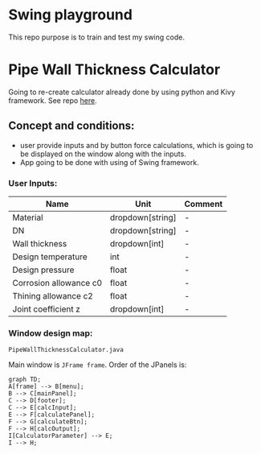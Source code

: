 # Swing playground
This repo purpose is to train and test my swing code.


# Pipe Wall Thickness Calculator

Going to re-create calculator already done by using python and Kivy framework. 
See repo [here](https://github.com/h4sski-programming/pipe_wall_thickness_calculator).

## Concept and conditions:

- user provide inputs and by button force calculations, 
which is going to be displayed on the window along with the inputs.
- App going to be done with using of Swing framework.


### User Inputs:

Name                    | Unit             | Comment
----                    |------------------| -------
Material                | dropdown[string] | -
DN                      | dropdown[string] | -
Wall thickness          | dropdown[int]    | -
Design temperature      | int              | -
Design pressure         | float            | -
Corrosion allowance c0  | float            | -
Thining allowance c2    | float            | -
Joint coefficient z     | dropdown[int]    | -


### Window design map:

`PipeWallThicknessCalculator.java`

Main window is `JFrame frame`.
Order of the JPanels is:

```mermaid
graph TD;
A[frame] --> B[menu];
B --> C[mainPanel];
C --> D[footer];
C --> E[calcInput];
E --> F[calculatePanel];
F --> G[calculateBtn];
F --> H[calcOutput];
I[CalculatorParameter] --> E;
I --> H;
```